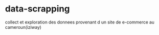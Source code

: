 # data-scrapping
collect et exploration des donnees provenant d un site de e-commerce au cameroun(iziway)
